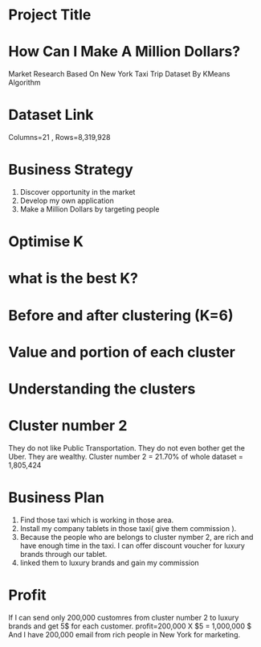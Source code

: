 # Project Title
# How Can I Make A Million Dollars?
Market Research Based On New York Taxi Trip Dataset By KMeans Algorithm
# Dataset Link

Columns=21 , Rows=8,319,928 
# Business Strategy
1) Discover opportunity in the market
2) Develop my own application
3) Make a Million Dollars by targeting people
# Optimise K


# what is the best K?

# Before and after clustering (K=6)

# Value and portion of each cluster

# Understanding the clusters

# Cluster number 2
They do not like Public Transportation.
They do not even bother get the Uber.
They are wealthy.
Cluster number 2 = 21.70% of whole dataset = 1,805,424

# Business Plan
1) Find those taxi which is working in those area.
2) Install my company tablets in those taxi( give them commission ).
3) Because the people who are belongs to cluster nymber 2, are rich and have enough time in the taxi. I can offer discount voucher for luxury brands through our tablet.
4) linked them to luxury brands and gain my commission 

# Profit
If I can send only 200,000 customres from cluster number 2 to luxury brands and get 5$ for each customer.
profit=200,000 X $5 = 1,000,000 $
And
I have 200,000 email from rich people in New York for marketing.




